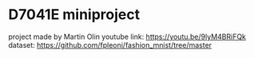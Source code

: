 # D7041E miniproject

project made by Martin Olin
youtube link: https://youtu.be/9lyM4BRiFQk
dataset: https://github.com/fpleoni/fashion_mnist/tree/master
